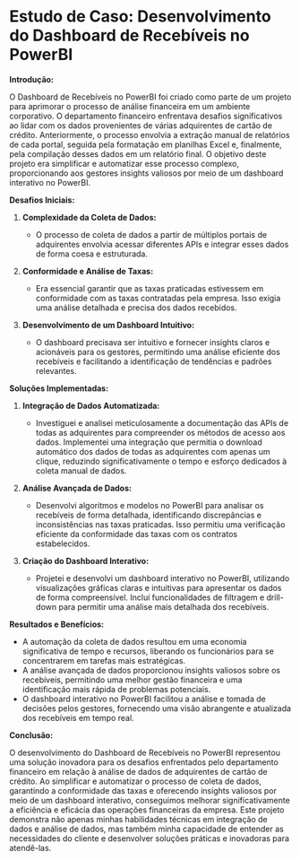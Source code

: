 # Estudo de Caso: Desenvolvimento do Dashboard de Recebíveis no PowerBI

**Introdução:**

O Dashboard de Recebíveis no PowerBI foi criado como parte de um projeto para aprimorar o processo de análise financeira em um ambiente corporativo. O departamento financeiro enfrentava desafios significativos ao lidar com os dados provenientes de várias adquirentes de cartão de crédito. Anteriormente, o processo envolvia a extração manual de relatórios de cada portal, seguida pela formatação em planilhas Excel e, finalmente, pela compilação desses dados em um relatório final. O objetivo deste projeto era simplificar e automatizar esse processo complexo, proporcionando aos gestores insights valiosos por meio de um dashboard interativo no PowerBI.

**Desafios Iniciais:**

1. **Complexidade da Coleta de Dados:**
   - O processo de coleta de dados a partir de múltiplos portais de adquirentes envolvia acessar diferentes APIs e integrar esses dados de forma coesa e estruturada.
   
2. **Conformidade e Análise de Taxas:**
   - Era essencial garantir que as taxas praticadas estivessem em conformidade com as taxas contratadas pela empresa. Isso exigia uma análise detalhada e precisa dos dados recebidos.
   
3. **Desenvolvimento de um Dashboard Intuitivo:**
   - O dashboard precisava ser intuitivo e fornecer insights claros e acionáveis para os gestores, permitindo uma análise eficiente dos recebíveis e facilitando a identificação de tendências e padrões relevantes.

**Soluções Implementadas:**

1. **Integração de Dados Automatizada:**
   - Investiguei e analisei meticulosamente a documentação das APIs de todas as adquirentes para compreender os métodos de acesso aos dados. Implementei uma integração que permitia o download automático dos dados de todas as adquirentes com apenas um clique, reduzindo significativamente o tempo e esforço dedicados à coleta manual de dados.

2. **Análise Avançada de Dados:**
   - Desenvolvi algoritmos e modelos no PowerBI para analisar os recebíveis de forma detalhada, identificando discrepâncias e inconsistências nas taxas praticadas. Isso permitiu uma verificação eficiente da conformidade das taxas com os contratos estabelecidos.

3. **Criação do Dashboard Interativo:**
   - Projetei e desenvolvi um dashboard interativo no PowerBI, utilizando visualizações gráficas claras e intuitivas para apresentar os dados de forma compreensível. Incluí funcionalidades de filtragem e drill-down para permitir uma análise mais detalhada dos recebíveis.

**Resultados e Benefícios:**

- A automação da coleta de dados resultou em uma economia significativa de tempo e recursos, liberando os funcionários para se concentrarem em tarefas mais estratégicas.
- A análise avançada de dados proporcionou insights valiosos sobre os recebíveis, permitindo uma melhor gestão financeira e uma identificação mais rápida de problemas potenciais.
- O dashboard interativo no PowerBI facilitou a análise e tomada de decisões pelos gestores, fornecendo uma visão abrangente e atualizada dos recebíveis em tempo real.

**Conclusão:**

O desenvolvimento do Dashboard de Recebíveis no PowerBI representou uma solução inovadora para os desafios enfrentados pelo departamento financeiro em relação à análise de dados de adquirentes de cartão de crédito. Ao simplificar e automatizar o processo de coleta de dados, garantindo a conformidade das taxas e oferecendo insights valiosos por meio de um dashboard interativo, conseguimos melhorar significativamente a eficiência e eficácia das operações financeiras da empresa. Este projeto demonstra não apenas minhas habilidades técnicas em integração de dados e análise de dados, mas também minha capacidade de entender as necessidades do cliente e desenvolver soluções práticas e inovadoras para atendê-las.

 
 




